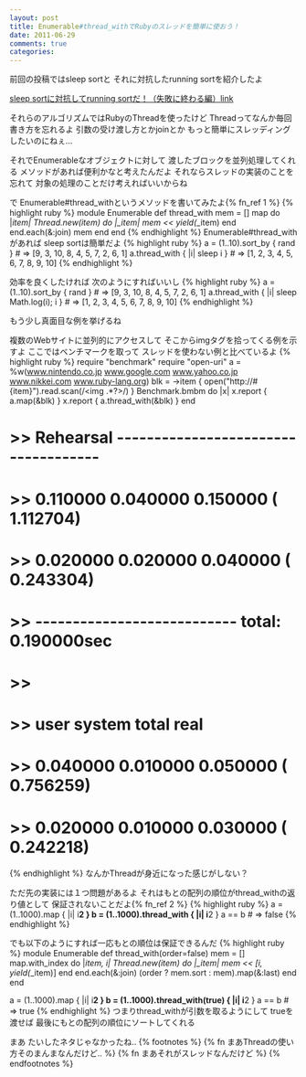 ```yaml
---
layout: post
title: Enumerable#thread_withでRubyのスレッドを簡単に使おう！
date: 2011-06-29
comments: true
categories:
---
```



前回の投稿ではsleep sortと
それに対抗したrunning sortを紹介したよ

[sleep sortに対抗してrunning sortだ！（失敗に終わる編）](http://d.hatena.ne.jp/keyesberry/20110628/p1)[link](http://d.hatena.ne.jp/keyesberry/20110628/p1:bookmark)

それらのアルゴリズムではRubyのThreadを使ったけど
Threadってなんか毎回書き方を忘れるよ
引数の受け渡し方とかjoinとか
もっと簡単にスレッディングしたいのにねぇ...

それでEnumerableなオブジェクトに対して
渡したブロックを並列処理してくれる
メソッドがあれば便利かなと考えたんだよ
それならスレッドの実装のことを忘れて
対象の処理のことだけ考えればいいからね

で
Enumerable#thread_withというメソッドを書いてみたよ{% fn_ref 1 %}
{% highlight ruby %}
module Enumerable
  def thread_with
    mem = []
    map do |*item|
      Thread.new(*item) do |*_item|
        mem << yield(*_item)
      end
    end.each(&:join)
    mem
  end
end
{% endhighlight %}
Enumerable#thread_withがあれば
sleep sortは簡単だよ
{% highlight ruby %}
a = (1..10).sort_by { rand } # => [9, 3, 10, 8, 4, 5, 7, 2, 6, 1]
a.thread_with { |i| sleep i } # => [1, 2, 3, 4, 5, 6, 7, 8, 9, 10]
{% endhighlight %}

効率を良くしたければ
次のようにすればいいし
{% highlight ruby %}
a = (1..10).sort_by { rand } # => [9, 3, 10, 8, 4, 5, 7, 2, 6, 1]
a.thread_with { |i| sleep Math.log(i); i } # => [1, 2, 3, 4, 5, 6, 7, 8, 9, 10]
{% endhighlight %}

もう少し真面目な例を挙げるね

複数のWebサイトに並列的にアクセスして
そこからimgタグを拾ってくる例を示すよ
ここではベンチマークを取って
スレッドを使わない例と比べているよ
{% highlight ruby %}
require "benchmark"
require "open-uri"
a = %w(www.nintendo.co.jp www.google.com www.yahoo.co.jp www.nikkei.com www.ruby-lang.org)
blk = ->item { open("http://#{item}").read.scan(/<img .*?>/) }
Benchmark.bmbm do |x|
  x.report { a.map(&blk)  }
  x.report { a.thread_with(&blk) }
end
# >> Rehearsal ------------------------------------
# >>    0.110000   0.040000   0.150000 (  1.112704)
# >>    0.020000   0.020000   0.040000 (  0.243304)
# >> --------------------------- total: 0.190000sec
# >> 
# >>        user     system      total        real
# >>    0.040000   0.010000   0.050000 (  0.756259)
# >>    0.020000   0.010000   0.030000 (  0.242218)
{% endhighlight %}
なんかThreadが身近になった感じがしない？

ただ先の実装には１つ問題があるよ
それはもとの配列の順位がthread_withの返り値として
保証されないことだよ{% fn_ref 2 %}
{% highlight ruby %}
a = (1..1000).map { |i| i**2 }
b = (1..1000).thread_with { |i| i**2 }
a == b # => false
{% endhighlight %}

でも以下のようにすれば一応もとの順位は保証できるんだ
{% highlight ruby %}
module Enumerable
  def thread_with(order=false)
    mem = []
    map.with_index do |*item, i|
      Thread.new(*item) do |*_item|
        mem << [i, yield(*_item)]
      end
    end.each(&:join)
    (order ? mem.sort : mem).map(&:last)
  end
end

a = (1..1000).map { |i| i**2 }
b = (1..1000).thread_with(true) { |i| i**2 }
a == b # => true
{% endhighlight %}
つまりthread_withが引数を取るようにして
trueを渡せば
最後にもとの配列の順位にソートしてくれる

まあ
たいしたネタじゃなかったね..
{% footnotes %}
   {% fn まあThreadの使い方そのまんまなんだけど.. %}
   {% fn まあそれがスレッドなんだけど %}
{% endfootnotes %}
